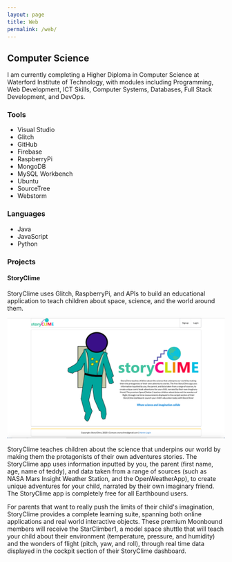 ```yaml
---
layout: page
title: Web
permalink: /web/
---
```

## Computer Science ##

I am currently completing a Higher Diploma in Computer Science at Waterford Institute of Technology, with modules including Programming, Web Development, ICT Skills, Computer Systems, Databases, Full Stack Development, and DevOps.

### Tools ###
* Visual Studio
* Glitch
* GitHub
* Firebase
* RaspberryPi
* MongoDB
* MySQL Workbench
* Ubuntu
* SourceTree
* Webstorm


### Languages ###
* Java
* JavaScript
* Python

### Projects ###

#### StoryClime ####

StoryClime uses Glitch, RaspberryPi, and APIs to build an educational application to teach children about space, science, and the world around them.

![StoryClime Home Page](/img/storyclime_homepage.png)


StoryClime teaches children about the science that underpins our world by making them the protagonists of their own adventures stories. The StoryClime app uses information inputted by you, the parent (first name, age, name of teddy), and data taken from a range of sources (such as NASA Mars Insight Weather Station, and the OpenWeatherApp), to create unique adventures for your child, narrated by their own imaginary friend. The StoryClime app is completely free for all Earthbound users.

For parents that want to really push the limits of their child's imagination, StoryClime provides a complete learning suite, spanning both online applications and real world interactive objects. These premium Moonbound members will receive the StarClimber1, a model space shuttle that will teach your child about their environment (temperature, pressure, and humidity) and the wonders of flight (pitch, yaw, and roll), through real time data displayed in the cockpit section of their StoryClime dashboard.








